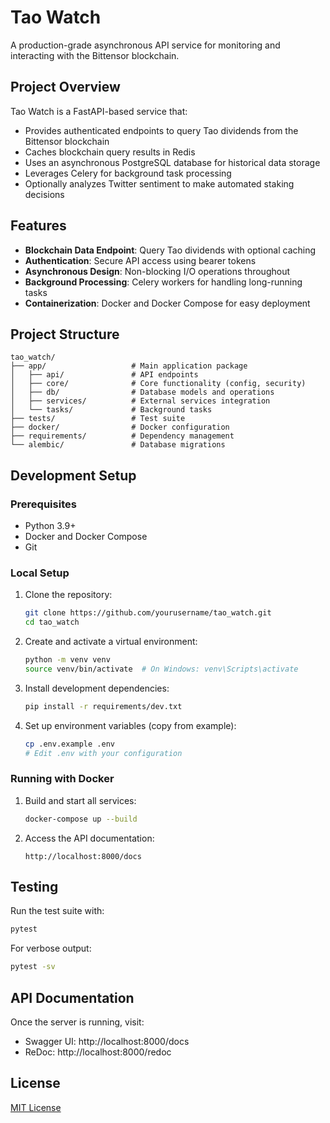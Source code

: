 # Tao Watch

A production-grade asynchronous API service for monitoring and interacting with the Bittensor blockchain.

## Project Overview

Tao Watch is a FastAPI-based service that:
- Provides authenticated endpoints to query Tao dividends from the Bittensor blockchain
- Caches blockchain query results in Redis
- Uses an asynchronous PostgreSQL database for historical data storage
- Leverages Celery for background task processing
- Optionally analyzes Twitter sentiment to make automated staking decisions

## Features

- **Blockchain Data Endpoint**: Query Tao dividends with optional caching
- **Authentication**: Secure API access using bearer tokens
- **Asynchronous Design**: Non-blocking I/O operations throughout
- **Background Processing**: Celery workers for handling long-running tasks
- **Containerization**: Docker and Docker Compose for easy deployment

## Project Structure

```
tao_watch/
├── app/                   # Main application package
│   ├── api/               # API endpoints
│   ├── core/              # Core functionality (config, security)
│   ├── db/                # Database models and operations
│   ├── services/          # External services integration
│   └── tasks/             # Background tasks
├── tests/                 # Test suite
├── docker/                # Docker configuration
├── requirements/          # Dependency management
└── alembic/               # Database migrations
```

## Development Setup

### Prerequisites

- Python 3.9+
- Docker and Docker Compose
- Git

### Local Setup

1. Clone the repository:
   ```bash
   git clone https://github.com/yourusername/tao_watch.git
   cd tao_watch
   ```

2. Create and activate a virtual environment:
   ```bash
   python -m venv venv
   source venv/bin/activate  # On Windows: venv\Scripts\activate
   ```

3. Install development dependencies:
   ```bash
   pip install -r requirements/dev.txt
   ```

4. Set up environment variables (copy from example):
   ```bash
   cp .env.example .env
   # Edit .env with your configuration
   ```

### Running with Docker

1. Build and start all services:
   ```bash
   docker-compose up --build
   ```

2. Access the API documentation:
   ```
   http://localhost:8000/docs
   ```

## Testing

Run the test suite with:

```bash
pytest
```

For verbose output:

```bash
pytest -sv
```

## API Documentation

Once the server is running, visit:
- Swagger UI: http://localhost:8000/docs
- ReDoc: http://localhost:8000/redoc

## License

[MIT License](LICENSE) 